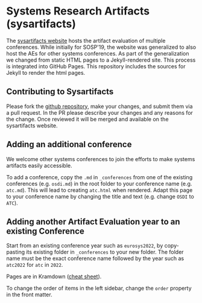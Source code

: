 # Systems Research Artifacts (sysartifacts)

The [sysartifacts website](https://sysartifacts.github.io/) hosts the artifact evaluation of multiple conferences.
While initially for SOSP'19, the website was generalized to also host the AEs for other systems conferences.
As part of the generalization we changed from static HTML pages to a Jekyll-rendered site.
This process is integrated into GitHub Pages.
This repository includes the sources for Jekyll to render the html pages.


## Contributing to Sysartifacts

Please fork the [github repository](https://github.com/sysartifacts/sysartifacts.github.io),
make your changes, and submit them via a pull request.
In the PR please describe your changes and any reasons for the change.
Once reviewed it will be merged and available on the sysartifacts website.


## Adding an additional conference

We welcome other systems conferences to join the efforts to make systems artifacts easily accessible.

To add a conference, copy the `.md` in `_conferences` from one of the existing conferences
(e.g. `osdi.md`) in the root folder to your conference name (e.g. `atc.md`).
This will lead to creating `atc.html` when rendered.
Adapt this page to your conference name by changing the title and text (e.g. change `OSDI` to `ATC`).


## Adding another Artifact Evaluation year to an existing Conference

Start from an existing conference year such as `eurosys2022`, by
copy-pasting its existing folder in `_conferences` to your new folder.
The folder name must be the exact conference name followed by the year such as `atc2022` for `atc` in `2022`.

Pages are in Kramdown ([cheat sheet](https://kramdown.gettalong.org/quickref.html)).

To change the order of items in the left sidebar, change the `order` property in the front matter.
